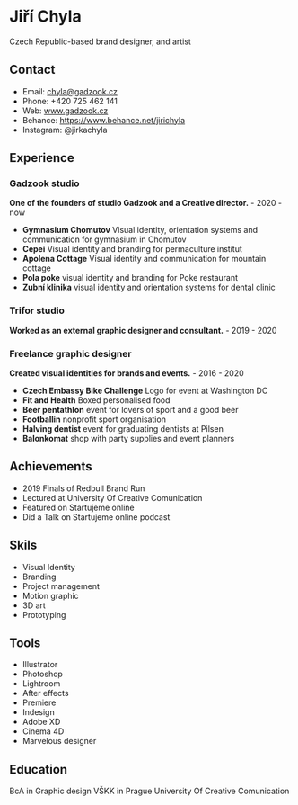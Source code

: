 # Jiří Chyla
Czech Republic-based brand designer, and artist

## Contact

- Email: chyla@gadzook.cz
- Phone: +420 725 462 141
- Web: www.gadzook.cz
- Behance: https://www.behance.net/jirichyla
- Instagram: @jirkachyla

## Experience

### Gadzook studio
**One of the founders of studio Gadzook and a Creative director.** - 2020 - now

- **Gymnasium Chomutov** Visual identity, orientation systems and communication for gymnasium in Chomutov
- **Cepei** Visual identity and branding for permaculture institut
- **Apolena Cottage** Visual identity and communication for mountain cottage
- **Pola poke** visual identity and branding for Poke restaurant
- **Zubní klinika** visual identity and orientation systems for dental clinic

### Trifor studio
**Worked as an external graphic designer and consultant.** - 2019 - 2020

### Freelance graphic designer
**Created visual identities for brands and events.** - 2016 - 2020

- **Czech Embassy Bike Challenge** Logo for event at Washington DC
- **Fit and Health** Boxed personalised food
- **Beer pentathlon** event for lovers of sport and a good beer
- **Footballin** nonprofit sport organisation
- **Halving dentist** event for graduating dentists at Pilsen
- **Balonkomat** shop with party supplies and event planners

## Achievements

- 2019 Finals of Redbull Brand Run
- Lectured at University Of Creative Comunication
- Featured on Startujeme online
- Did a Talk on Startujeme online podcast

## Skils

- Visual Identity
- Branding
- Project management
- Motion graphic
- 3D art
- Prototyping

## Tools

- Illustrator
- Photoshop
- Lightroom
- After effects
- Premiere
- Indesign
- Adobe XD
- Cinema 4D
- Marvelous designer

## Education

BcA in Graphic design VŠKK in Prague University Of Creative Comunication

